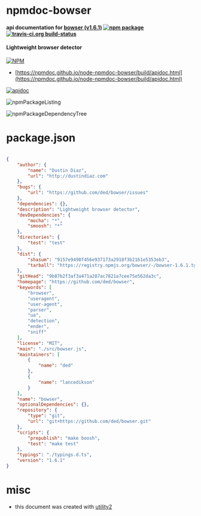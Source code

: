 # npmdoc-bowser

#### api documentation for  [bowser (v1.6.1)](https://github.com/ded/bowser)  [![npm package](https://img.shields.io/npm/v/npmdoc-bowser.svg?style=flat-square)](https://www.npmjs.org/package/npmdoc-bowser) [![travis-ci.org build-status](https://api.travis-ci.org/npmdoc/node-npmdoc-bowser.svg)](https://travis-ci.org/npmdoc/node-npmdoc-bowser)

#### Lightweight browser detector

[![NPM](https://nodei.co/npm/bowser.png?downloads=true&downloadRank=true&stars=true)](https://www.npmjs.com/package/bowser)

- [https://npmdoc.github.io/node-npmdoc-bowser/build/apidoc.html](https://npmdoc.github.io/node-npmdoc-bowser/build/apidoc.html)

[![apidoc](https://npmdoc.github.io/node-npmdoc-bowser/build/screenCapture.buildCi.browser.%252Ftmp%252Fbuild%252Fapidoc.html.png)](https://npmdoc.github.io/node-npmdoc-bowser/build/apidoc.html)

![npmPackageListing](https://npmdoc.github.io/node-npmdoc-bowser/build/screenCapture.npmPackageListing.svg)

![npmPackageDependencyTree](https://npmdoc.github.io/node-npmdoc-bowser/build/screenCapture.npmPackageDependencyTree.svg)



# package.json

```json

{
    "author": {
        "name": "Dustin Diaz",
        "url": "http://dustindiaz.com"
    },
    "bugs": {
        "url": "https://github.com/ded/bowser/issues"
    },
    "dependencies": {},
    "description": "Lightweight browser detector",
    "devDependencies": {
        "mocha": "*",
        "smoosh": "*"
    },
    "directories": {
        "test": "test"
    },
    "dist": {
        "shasum": "9157e9498f456e937173a2918f3b2161e5353eb3",
        "tarball": "https://registry.npmjs.org/bowser/-/bowser-1.6.1.tgz"
    },
    "gitHead": "9b87b2f3af3a471a287ac7821a7cee75e562da3c",
    "homepage": "https://github.com/ded/bowser",
    "keywords": [
        "browser",
        "useragent",
        "user-agent",
        "parser",
        "ua",
        "detection",
        "ender",
        "sniff"
    ],
    "license": "MIT",
    "main": "./src/bowser.js",
    "maintainers": [
        {
            "name": "ded"
        },
        {
            "name": "lancedikson"
        }
    ],
    "name": "bowser",
    "optionalDependencies": {},
    "repository": {
        "type": "git",
        "url": "git+https://github.com/ded/bowser.git"
    },
    "scripts": {
        "prepublish": "make boosh",
        "test": "make test"
    },
    "typings": "./typings.d.ts",
    "version": "1.6.1"
}
```



# misc
- this document was created with [utility2](https://github.com/kaizhu256/node-utility2)
